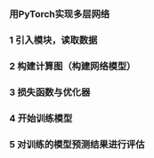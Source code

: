 ### 用PyTorch实现多层网络 
### 1 引入模块，读取数据 
### 2 构建计算图（构建网络模型）
### 3 损失函数与优化器
### 4 开始训练模型
### 5 对训练的模型预测结果进行评估
